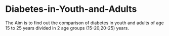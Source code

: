 # Diabetes-in-Youth-and-Adults
The Aim is to find out the comparison of diabetes in youth and adults of age 15 to 25 years divided in 2 age groups (15-20,20-25) years.
